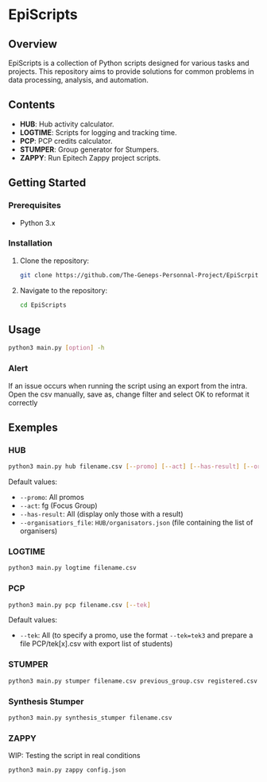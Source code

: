 # EpiScripts

## Overview

EpiScripts is a collection of Python scripts designed for various tasks and projects. This repository aims to provide solutions for common problems in data processing, analysis, and automation.

## Contents

- **HUB**: Hub activity calculator.
- **LOGTIME**: Scripts for logging and tracking time.
- **PCP**: PCP credits calculator.
- **STUMPER**: Group generator for Stumpers.
- **ZAPPY**: Run Epitech Zappy project scripts.

## Getting Started

### Prerequisites

- Python 3.x

### Installation

1. Clone the repository:
   ```bash
   git clone https://github.com/The-Geneps-Personnal-Project/EpiScrpits.git
   ```

2. Navigate to the repository:
   ```bash
   cd EpiScripts
   ```


## Usage

```bash
python3 main.py [option] -h 
```

### Alert
If an issue occurs when running the script using an export from the intra. Open the csv manually, save as, change filter and select OK to reformat it correctly

## Exemples

### HUB

```bash
python3 main.py hub filename.csv [--promo] [--act] [--has-result] [--organisatiors_file]
```

Default values:
- `--promo`: All promos
- `--act`: fg (Focus Group)
- `--has-result`: All (display only those with a result)
- `--organisatiors_file`: `HUB/organisators.json` (file containing the list of organisers)

### LOGTIME

```bash
python3 main.py logtime filename.csv
```

### PCP

```bash
python3 main.py pcp filename.csv [--tek]
```

Default values:
- `--tek`: All (to specify a promo, use the format `--tek=tek3` and prepare a file PCP/tek[x].csv with export list of students)

### STUMPER

```bash
python3 main.py stumper filename.csv previous_group.csv registered.csv
```

### Synthesis Stumper
   
```bash
python3 main.py synthesis_stumper filename.csv
```

### ZAPPY

WIP: Testing the script in real conditions

```bash
python3 main.py zappy config.json
```

